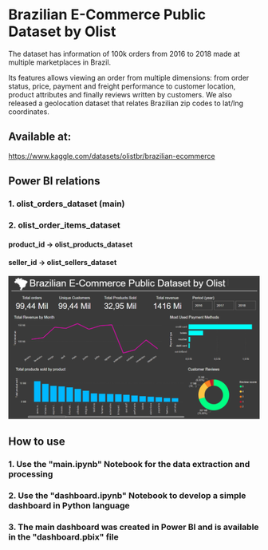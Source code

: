 # Brazilian E-Commerce Public Dataset by Olist
The dataset has information of 100k orders from 2016 to 2018 made at multiple marketplaces in Brazil.

Its features allows viewing an order from multiple dimensions: from order status, price, payment and freight performance to customer location, product attributes and finally reviews written by customers. We also released a geolocation dataset that relates Brazilian zip codes to lat/lng coordinates.

## Available at:
https://www.kaggle.com/datasets/olistbr/brazilian-ecommerce

## Power BI relations

### 1. olist_orders_dataset (main)
### 2. olist_order_items_dataset
#### product_id -> olist_products_dataset
#### seller_id -> olist_sellers_dataset

![Power BI Dashboard](image.png)

## How to use

### 1. Use the "main.ipynb" Notebook for the data extraction and processing
### 2. Use the "dashboard.ipynb" Notebook to develop a simple dashboard in Python language 
### 3. The main dashboard was created in Power BI and is available in the "dashboard.pbix" file



